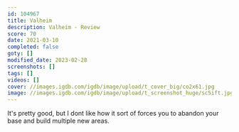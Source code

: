 ```yaml
---
id: 104967
title: Valheim
description: Valheim - Review
score: 70
date: 2021-03-10
completed: false
goty: []
modified_date: 2023-02-28
screenshots: []
tags: []
videos: []
cover: //images.igdb.com/igdb/image/upload/t_cover_big/co2x61.jpg
image: //images.igdb.com/igdb/image/upload/t_screenshot_huge/sc5ift.jpg
---
```

It's pretty good, but I dont like how it sort of forces you to abandon your base and build multiple new areas.
